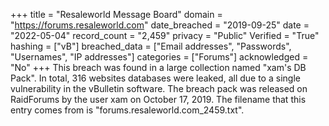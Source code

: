+++
title = "Resaleworld Message Board"
domain = "https://forums.resaleworld.com"
date_breached = "2019-09-25"
date = "2022-05-04"
record_count = "2,459"
privacy = "Public"
Verified = "True"
hashing = ["vB"]
breached_data = ["Email addresses", "Passwords", "Usernames", "IP addresses"]
categories = ["Forums"]
acknowledged = "No"
+++
This breach was found in a large collection named "xam's DB Pack". In total, 316 websites databases were leaked, all due to a single vulnerability in the vBulletin software. The breach pack was released on RaidForums by the user xam on October 17, 2019. The filename that this entry comes from is "forums.resaleworld.com_2459.txt".
